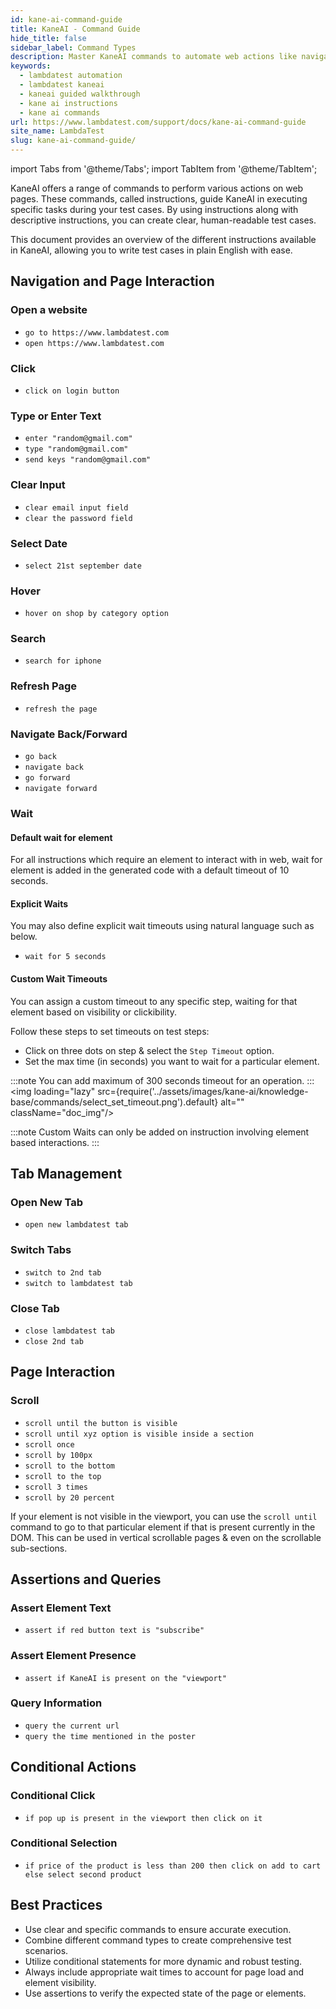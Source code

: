 ```yaml
---
id: kane-ai-command-guide
title: KaneAI - Command Guide
hide_title: false
sidebar_label: Command Types
description: Master KaneAI commands to automate web actions like navigation, clicking, typing, and more. Create dynamic, readable test cases with ease
keywords:
  - lambdatest automation
  - lambdatest kaneai
  - kaneai guided walkthrough
  - kane ai instructions
  - kane ai commands
url: https://www.lambdatest.com/support/docs/kane-ai-command-guide
site_name: LambdaTest
slug: kane-ai-command-guide/
---
```


import Tabs from '@theme/Tabs';
import TabItem from '@theme/TabItem';

<script type="application/ld+json"
      dangerouslySetInnerHTML={{ __html: JSON.stringify({
       "@context": "https://schema.org",
        "@type": "BreadcrumbList",
        "itemListElement": [{
          "@type": "ListItem",
          "position": 1,
          "name": "Home",
          "item": "https://www.lambdatest.com"
        },{
          "@type": "ListItem",
          "position": 2,
          "name": "Support",
          "item": "https://www.lambdatest.com/support/docs/"
        },{
          "@type": "ListItem",
          "position": 3,
          "name": "KaneAI Command Guide",
          "item": "https://www.lambdatest.com/support/docs/kane-ai-command-guide"
        }]
      })
    }}
></script>
KaneAI offers a range of commands to perform various actions on web pages. These commands, called instructions, guide KaneAI in executing specific tasks during your test cases. By using instructions along with descriptive instructions, you can create clear, human-readable test cases.

This document provides an overview of the different instructions available in KaneAI, allowing you to write test cases in plain English with ease.

## Navigation and Page Interaction

### Open a website
- `go to https://www.lambdatest.com`
- `open https://www.lambdatest.com`

### Click
- `click on login button`

### Type or Enter Text
- `enter "random@gmail.com"`
- `type "random@gmail.com"`
- `send keys "random@gmail.com"`

### Clear Input
- `clear email input field`
- `clear the password field`

### Select Date
- `select 21st september date`

### Hover
- `hover on shop by category option`

### Search
- `search for iphone`

### Refresh Page
- `refresh the page`

### Navigate Back/Forward
- `go back`
- `navigate back`
- `go forward`
- `navigate forward`

### Wait

#### Default wait for element
For all instructions which require an element to interact with in web, wait for element is added in the generated code with a default timeout of 10 seconds.

#### Explicit Waits
You may also define explicit wait timeouts using natural language such as below.
- `wait for 5 seconds`

#### Custom Wait Timeouts
You can assign a custom timeout to any specific step, waiting for that element based on visibility or clickibility.

Follow these steps to set timeouts on test steps:

- Click on three dots on step & select the `Step Timeout` option.
- Set the max time (in seconds) you want to wait for a particular element. 

:::note
You can add maximum of 300 seconds timeout for an operation. 
:::
<img loading="lazy" src={require('../assets/images/kane-ai/knowledge-base/commands/select_set_timeout.png').default} alt="" className="doc_img"/>

:::note
 Custom Waits can only be added on instruction involving element based interactions. 
:::

## Tab Management

### Open New Tab
- `open new lambdatest tab`

### Switch Tabs
- `switch to 2nd tab`
- `switch to lambdatest tab`

### Close Tab
- `close lambdatest tab`
- `close 2nd tab`

## Page Interaction
### Scroll
- `scroll until the button is visible`
- `scroll until xyz option is visible inside a section`
- `scroll once`
- `scroll by 100px`
- `scroll to the bottom`
- `scroll to the top`
- `scroll 3 times`
- `scroll by 20 percent`

If your element is not visible in the viewport, you can use the `scroll until` command to go to that particular element if that is present currently in the DOM. This can be used in vertical scrollable pages & even on the scrollable sub-sections. 

## Assertions and Queries
### Assert Element Text
- `assert if red button text is "subscribe"`

### Assert Element Presence
- `assert if KaneAI is present on the "viewport"`

### Query Information
- `query the current url`
- `query the time mentioned in the poster`

## Conditional Actions
### Conditional Click
- `if pop up is present in the viewport then click on it`

### Conditional Selection
- `if price of the product is less than 200 then click on add to cart else select second product`

## Best Practices

- Use clear and specific commands to ensure accurate execution.
- Combine different command types to create comprehensive test scenarios.
- Utilize conditional statements for more dynamic and robust testing.
- Always include appropriate wait times to account for page load and element visibility.
- Use assertions to verify the expected state of the page or elements.